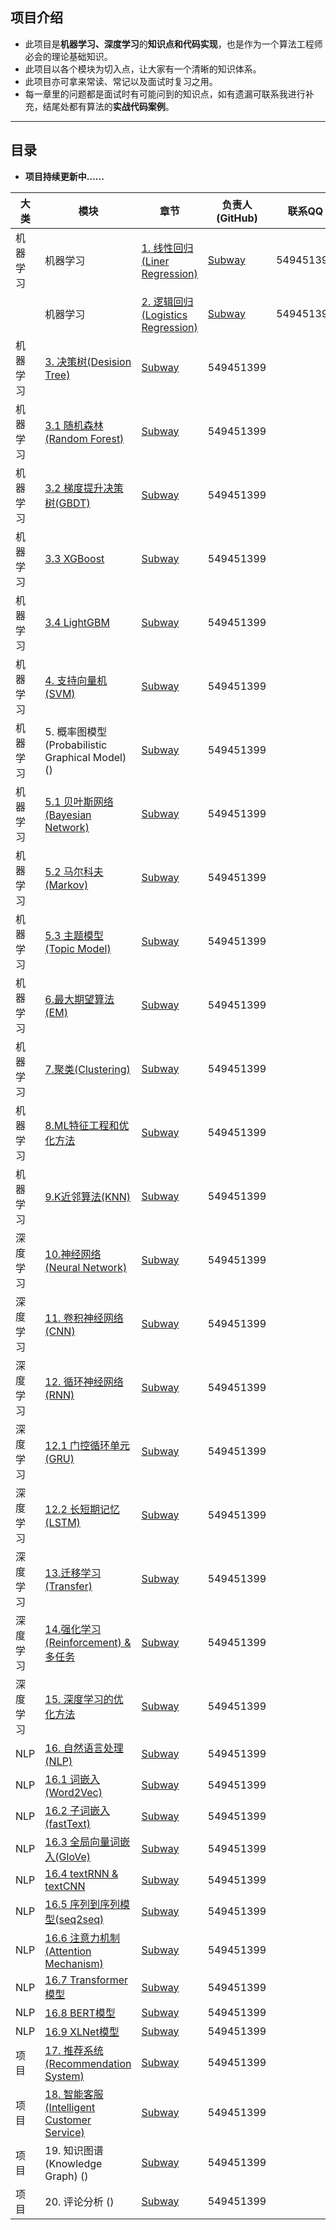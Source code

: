 ## 项目介绍

- 此项目是**机器学习、深度学习**的**知识点和代码实现**，也是作为一个算法工程师必会的理论基础知识。
- 此项目以各个模块为切入点，让大家有一个清晰的知识体系。
- 此项目亦可拿来常读、常记以及面试时复习之用。
- 每一章里的问题都是面试时有可能问到的知识点，如有遗漏可联系我进行补充，结尾处都有算法的**实战代码案例**。


------

## 目录

- **项目持续更新中......**

|大类 | 模块     | 章节                                                         | 负责人(GitHub)                          | 联系QQ    |
| -------- | -------- | ------------------------------------------------------------ | --------------------------------------- | --------- |
| 机器学习 | 机器学习 | [1. 线性回归(Liner Regression)]() | [Subway](https://github.com/subway-jack) | 549451399 |
|         | 机器学习 | [2. 逻辑回归(Logistics Regression)]() | [Subway](https://github.com/subway-jack) | 549451399 |
| 机器学习 | [3. 决策树(Desision Tree)]() |[Subway](https://github.com/subway-jack) | 549451399 |
| 机器学习 | [3.1 随机森林(Random Forest)]() |[Subway](https://github.com/subway-jack) | 549451399 |
| 机器学习 | [3.2 梯度提升决策树(GBDT)]() |[Subway](https://github.com/subway-jack) | 549451399 |
| 机器学习 | [3.3 XGBoost]() | [Subway](https://github.com/subway-jack) | 549451399 |
| 机器学习 | [3.4 LightGBM]() |[Subway](https://github.com/subway-jack) | 549451399 |
| 机器学习 | [4. 支持向量机(SVM)]() |[Subway](https://github.com/subway-jack) | 549451399 |
| 机器学习 | 5. 概率图模型(Probabilistic Graphical Model)() |[Subway](https://github.com/subway-jack) | 549451399 |
| 机器学习 | [5.1 贝叶斯网络(Bayesian Network)]() |[Subway](https://github.com/subway-jack) | 549451399 |
| 机器学习 | [5.2 马尔科夫(Markov)]() |[Subway](https://github.com/subway-jack) | 549451399 |
| 机器学习 | [5.3 主题模型(Topic Model)]() |[Subway](https://github.com/subway-jack) | 549451399 |
| 机器学习 | [6.最大期望算法(EM)]() |[Subway](https://github.com/subway-jack) | 549451399 |
| 机器学习 | [7.聚类(Clustering)]() |[Subway](https://github.com/subway-jack) | 549451399 |
| 机器学习 | [8.ML特征工程和优化方法]() |[Subway](https://github.com/subway-jack) | 549451399 |
| 机器学习 | [9.K近邻算法(KNN)]() |[Subway](https://github.com/subway-jack) | 549451399 |
| 深度学习 | [10.神经网络(Neural Network)]() |[Subway](https://github.com/subway-jack) | 549451399 |
| 深度学习 | [11. 卷积神经网络(CNN)]() |[Subway](https://github.com/subway-jack) | 549451399 |
| 深度学习 | [12. 循环神经网络(RNN)]() |[Subway](https://github.com/subway-jack) | 549451399 |
| 深度学习 | [12.1 门控循环单元(GRU)]() |[Subway](https://github.com/subway-jack) | 549451399 |
| 深度学习 | [12.2 长短期记忆(LSTM)]() |[Subway](https://github.com/subway-jack) | 549451399 |
| 深度学习 | [13.迁移学习(Transfer)]() |[Subway](https://github.com/subway-jack) | 549451399 |
| 深度学习 | [14.强化学习(Reinforcement) & 多任务]() |[Subway](https://github.com/subway-jack) | 549451399 |
| 深度学习 | [15. 深度学习的优化方法]() |[Subway](https://github.com/subway-jack) | 549451399 |
| NLP      | [16. 自然语言处理(NLP)]() |[Subway](https://github.com/subway-jack) | 549451399 |
| NLP      | [16.1 词嵌入(Word2Vec)]() |[Subway](https://github.com/subway-jack) | 549451399 |
| NLP      | [16.2 子词嵌入(fastText)]() |[Subway](https://github.com/subway-jack) | 549451399 |
| NLP      | [16.3 全局向量词嵌入(GloVe)]() |[Subway](https://github.com/subway-jack) | 549451399 |
| NLP      | [16.4 textRNN & textCNN]() |[Subway](https://github.com/subway-jack) | 549451399 |
| NLP      | [16.5 序列到序列模型(seq2seq)]() |[Subway](https://github.com/subway-jack) | 549451399 |
| NLP      | [16.6 注意力机制(Attention Mechanism)]() |[Subway](https://github.com/subway-jack) | 549451399 |
| NLP      | [16.7 Transformer模型]() |[Subway](https://github.com/subway-jack) | 549451399 |
| NLP      | [16.8 BERT模型]() |[Subway](https://github.com/subway-jack) | 549451399 |
| NLP      | [16.9 XLNet模型]() |[Subway](https://github.com/subway-jack) | 549451399 |
| 项目     | [17. 推荐系统(Recommendation System)]() |[Subway](https://github.com/subway-jack) | 549451399 |
| 项目     | [18. 智能客服(Intelligent Customer Service)]() |[Subway](https://github.com/subway-jack) | 549451399 |
| 项目     | 19. 知识图谱(Knowledge Graph) () |[Subway](https://github.com/subway-jack) | 549451399 |
| 项目     | 20. 评论分析 () |[Subway](https://github.com/subway-jack) | 549451399 |


